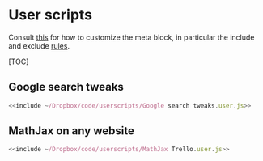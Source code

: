 # User scripts

Consult [this](http://wiki.greasespot.net/Metadata_Block) for how to customize the meta block, in particular the include and exclude [rules](http://wiki.greasespot.net/Include_and_exclude_rules).

[TOC]

## Google search tweaks

```js
<<include ~/Dropbox/code/userscripts/Google search tweaks.user.js>>
```

## MathJax on any website

```js
<<include ~/Dropbox/code/userscripts/MathJax Trello.user.js>>
```
